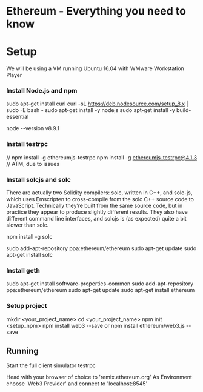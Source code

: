 # Ethereum - Everything you need to know

# Setup

We will be using a VM running Ubuntu 16.04 with WMware Workstation Player

### Install Node.js and npm

sudo apt-get install curl
curl -sL https://deb.nodesource.com/setup_8.x | sudo -E bash -
sudo apt-get install -y nodejs
sudo apt-get install -y build-essential

node --version
v8.9.1


### Install testrpc

// npm install -g ethereumjs-testrpc
npm install -g ethereumjs-testrpc@4.1.3 // ATM, due to issues 


### Install solcjs and solc

There are actually two Solidity compilers: solc, written in C++, and solc-js, which uses Emscripten to cross-compile from the solc C++ source code to JavaScript. Technically they’re built from the same source code, but in practice they appear to produce slightly different results. They also have different command line interfaces, and solcjs is (as expected) quite a bit slower than solc.

npm install -g solc 

sudo add-apt-repository ppa:ethereum/ethereum
sudo apt-get update
sudo apt-get install solc

### Install geth

sudo apt-get install software-properties-common
sudo add-apt-repository ppa:ethereum/ethereum
sudo apt-get update
sudo apt-get install ethereum


### Setup project

mkdir <your_project_name>
cd <your_project_name>
npm init
<setup_npm>
npm install web3 --save or npm install ethereum/web3.js --save

## Running

Start the full client simulator
testrpc

Head with your browser of choice to 'remix.ethereum.org'
As Environment choose 'Web3 Provider' and connect to 'localhost:8545'
